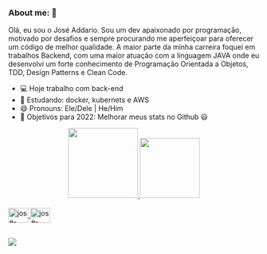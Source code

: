 ### About me: 👋

Olá, eu sou o José Addario. Sou um dev apaixonado por programação, motivado por desafios e sempre procurando me aperfeiçoar para oferecer um código de melhor qualidade. A maior parte da minha carreira foquei em trabalhos Backend, com uma maior atuação com a linguagem JAVA onde eu desenvolvi um forte conhecimento de Programação Orientada a Objetos, TDD, Design Patterns e Clean Code.

- 💻 Hoje trabalho com back-end
- 🔭 Estudando: docker, kubernets e AWS
- 😄 Pronouns: Ele/Dele | He/Him
- 📑 Objetivos para 2022: Melhorar meus stats no Github 😃

<!--Github Stats-->
<div align="center">
  <a href="https://github.com/jaddario">
  <img height="140em" src="https://github-readme-stats.vercel.app/api?username=jaddario&show_icons=true&theme=radical&include_all_commits=true&count_private=true"/>
  <img height="120em" src="https://github-readme-stats.vercel.app/api/top-langs/?username=jaddario&layout=compact&langs_count=7&theme=radical"/>
</div>
  
<div style="display: inline_block"><br>
  <img align="center" alt="jose-java" height="30" width="40" src="https://cdn.jsdelivr.net/gh/devicons/devicon/icons/java/java-original.svg" />
  <img align="center" alt="jose-spring" height="30" width="40" src="https://cdn.jsdelivr.net/gh/devicons/devicon/icons/spring/spring-original-wordmark.svg"  />
</div>

##

<div>
    <a href="https://www.linkedin.com/in/joseaddario/" target="_blank"><img src="https://img.shields.io/badge/LinkedIn-0077B5?style=for-the-badge&logo=linkedin&logoColor=white" target="_blank"></a>
</div>
